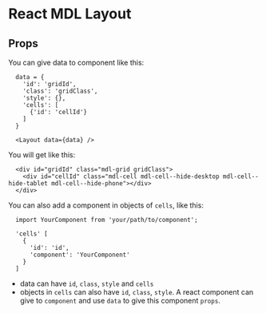 # React MDL Layout

## Props

You can give data to component like this:
```
  data = {
    'id': 'gridId',
    'class': 'gridClass',
    'style': {},
    'cells': [
      {'id': 'cellId'}
    ]
  }

  <Layout data={data} />
```

You will get like this:
```
  <div id="gridId" class="mdl-grid gridClass">
    <div id="cellId" class="mdl-cell mdl-cell--hide-desktop mdl-cell--hide-tablet mdl-cell--hide-phone"></div>
  </div>
```

You can also add a component in objects of `cells`, like this:
```
  import YourComponent from 'your/path/to/component';

  'cells' [
    {
      'id': 'id',
      'component': 'YourComponent'
    }
  ]
```

- data can have `id`, `class`, `style` and `cells`
- objects in `cells` can also have `id`, `class`, `style`. A react component can give to `component` and use `data` to give this component `props`.
